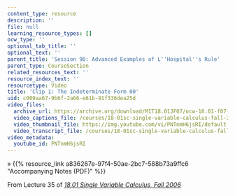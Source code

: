 ```yaml
---
content_type: resource
description: ''
file: null
learning_resource_types: []
ocw_type: ''
optional_tab_title: ''
optional_text: ''
parent_title: 'Session 90: Advanced Examples of L''Hospital''s Rule'
parent_type: CourseSection
related_resources_text: ''
resource_index_text: ''
resourcetype: Video
title: 'Clip 1: The Indeterminate Form 00'
uid: c009aa67-9b6f-2a66-e61b-91f336dea25d
video_files:
  archive_url: https://archive.org/download/MIT18.01JF07/ocw-18.01-f07-lec35_300k.mp4
  video_captions_file: /courses/18-01sc-single-variable-calculus-fall-2010/1b461da9446c575e9ae168a42a50c1a8_PNTnmH6jsRI.vtt
  video_thumbnail_file: https://img.youtube.com/vi/PNTnmH6jsRI/default.jpg
  video_transcript_file: /courses/18-01sc-single-variable-calculus-fall-2010/6254bd9b908eac4d48a7c1bd7ff56835_PNTnmH6jsRI.pdf
video_metadata:
  youtube_id: PNTnmH6jsRI
---
```


» {{% resource_link a836267e-97f4-50ae-2bc7-588b73a9ffc6 "Accompanying Notes (PDF)" %}}

From Lecture 35 of [_18.01 Single Variable Calculus, Fall 2006_](/courses/18-01-single-variable-calculus-fall-2006/video_galleries/video-lectures)
